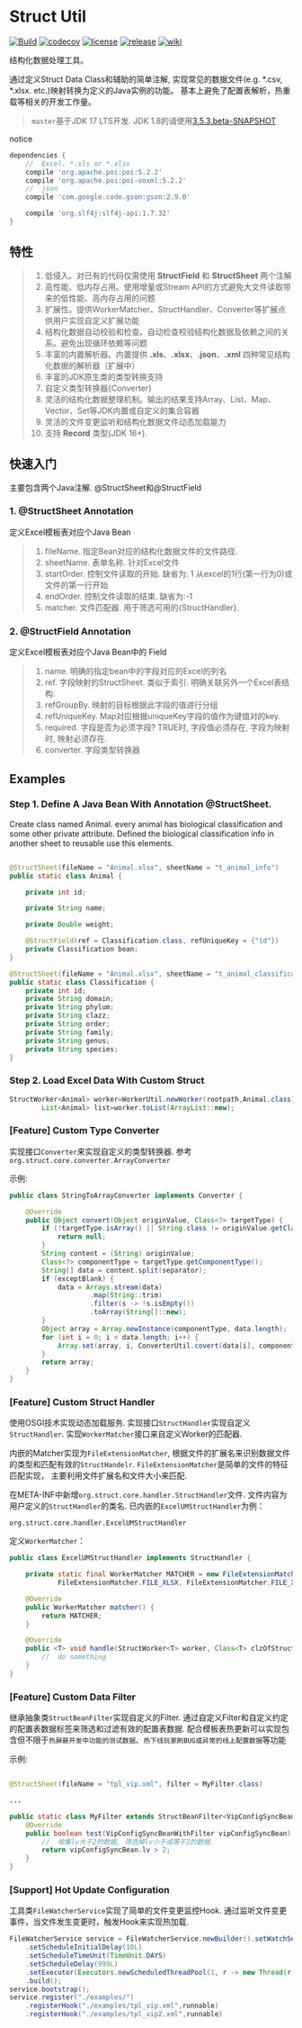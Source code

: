 # Struct Util

[![Build](https://github.com/TinyZzh/StructUtil/workflows/Build/badge.svg)](https://github.com/TinyZzh/StructUtil)
[![codecov](https://codecov.io/gh/TinyZzh/StructUtil/branch/master/graph/badge.svg)](https://codecov.io/gh/TinyZzh/StructUtil)
[![license](https://img.shields.io/github/license/TinyZzh/StructUtil.svg)](https://github.com/TinyZzh/StructUtil)
[![release](https://img.shields.io/github/release/TinyZzh/StructUtil.svg)](https://github.com/TinyZzh/StructUtil/releases/latest)
[![wiki](https://img.shields.io/badge/Docs-Wiki-green.svg)](https://github.com/TinyZzh/StructUtil/wiki)

结构化数据处理工具。

通过定义Struct Data Class和辅助的简单注解, 实现常见的数据文件(e.g. *.csv, *.xlsx. etc.)映射转换为定义的Java实例的功能。
基本上避免了配置表解析，热重载等相关的开发工作量。

> `master`基于JDK 17 LTS开发. 
> JDK 1.8的请使用[3.5.3.beta-SNAPSHOT](https://github.com/TinyZzh/StructUtil/releases/tag/3.5.3.beta-SNAPSHOT)

notice

```groovy
dependencies {
    //  Excel. *.xls or *.xlsx
    compile 'org.apache.poi:poi:5.2.2'
    compile 'org.apache.poi:poi-ooxml:5.2.2'
    //  json
    compile 'com.google.code.gson:gson:2.9.0'

    compile 'org.slf4j:slf4j-api:1.7.32'
}
```         

## 特性

> 1. 低侵入。对已有的代码仅需使用 **StructField** 和 **StructSheet** 两个注解
> 2. 高性能、低内存占用。使用增量或Stream API的方式避免大文件读取带来的低性能、高内存占用的问题
> 3. 扩展性。提供WorkerMatcher、StructHandler、Converter等扩展点供用户实现自定义扩展功能
> 4. 结构化数据自动校验和检查。自动检查校验结构化数据及依赖之间的关系。避免出现循环依赖等问题
> 5. 丰富的内置解析器。内置提供 **.xls**、**.xlsx**、**.json**、**.xml** 四种常见结构化数据的解析器（扩展中）
> 6. 丰富的JDK原生类的类型转换支持
> 7. 自定义类型转换器{Converter}
> 8. 灵活的结构化数据整理机制。输出的结果支持Array、List、Map、Vector、Set等JDK内置或自定义的集合容器
> 9. 灵活的文件变更监听和结构化数据文件动态加载能力
> 10. 支持 **Record** 类型(JDK 16+).

## 快速入门

主要包含两个Java注解. @StructSheet和@StructField

### 1. @StructSheet Annotation

定义Excel模板表对应个Java Bean

> 1. fileName. 指定Bean对应的结构化数据文件的文件路径.
> 2. sheetName. 表单名称. 针对Excel文件
> 3. startOrder. 控制文件读取的开始. 缺省为: 1 从excel的1行(第一行为0)或文件的第一行开始
> 4. endOrder. 控制文件读取的结束. 缺省为:-1
> 5. matcher. 文件匹配器. 用于筛选可用的{StructHandler}.

### 2. @StructField Annotation

定义Excel模板表对应个Java Bean中的 Field

> 1. name. 明确的指定bean中的字段对应的Excel的列名
> 2. ref. 字段映射的StructSheet. 类似于索引. 明确关联另外一个Excel表结构.
> 3. refGroupBy. 映射的目标根据此字段的值进行分组
> 4. refUniqueKey. Map对应根据uniqueKey字段的值作为键值对的key.
> 5. required. 字段是否为必须字段? TRUE时, 字段值必须存在, 字段为映射时, 映射必须存在.
> 6. converter. 字段类型转换器

## Examples

### Step 1. Define A Java Bean With Annotation @StructSheet.

Create class named Animal. every animal has biological classification and some other private attribute.
Defined the biological classification info in another sheet to reusable use this elements.

```java

@StructSheet(fileName = "Animal.xlsx", sheetName = "t_animal_info")
public static class Animal {

    private int id;

    private String name;

    private Double weight;

    @StructField(ref = Classification.class, refUniqueKey = {"id"})
    private Classification bean;
}

@StructSheet(fileName = "Animal.xlsx", sheetName = "t_animal_classification")
public static class Classification {
    private int id;
    private String domain;
    private String phylum;
    private String clazz;
    private String order;
    private String family;
    private String genus;
    private String species;
}
```

### Step 2. Load Excel Data With Custom Struct

```java
StructWorker<Animal> worker=WorkerUtil.newWorker(rootpath,Animal.class);
        List<Animal> list=worker.toList(ArrayList::new);
```

### [Feature] Custom Type Converter

实现接口`Converter`来实现自定义的类型转换器. 参考`org.struct.core.converter.ArrayConverter`

示例:

```java
public class StringToArrayConverter implements Converter {

    @Override
    public Object convert(Object originValue, Class<?> targetType) {
        if (!targetType.isArray() || String.class != originValue.getClass()) {
            return null;
        }
        String content = (String) originValue;
        Class<?> componentType = targetType.getComponentType();
        String[] data = content.split(separator);
        if (exceptBlank) {
            data = Arrays.stream(data)
                    .map(String::trim)
                    .filter(s -> !s.isEmpty())
                    .toArray(String[]::new);
        }
        Object array = Array.newInstance(componentType, data.length);
        for (int i = 0; i < data.length; i++) {
            Array.set(array, i, ConverterUtil.covert(data[i], componentType));
        }
        return array;
    }
}
```

### [Feature] Custom Struct Handler

使用OSGI技术实现动态加载服务.
实现接口`StructHandler`实现自定义`StructHandler`. 实现`WorkerMatcher`接口来自定义Worker的匹配器.

内嵌的Matcher实现为`FileExtensionMatcher`, 根据文件的扩展名来识别数据文件的类型和匹配有效的`StructHandelr`.
`FileExtensionMatcher`是简单的文件的特征匹配实现， 主要利用文件扩展名和文件大小来匹配.

在META-INF中新增`org.struct.core.handler.StructHandler`文件. 文件内容为用户定义的`StructHandler`的类名.
已内嵌的`ExcelUMStructHandler`为例：

```text
org.struct.core.handler.ExcelUMStructHandler
```

定义`WorkerMatcher`：

```java
public class ExcelUMStructHandler implements StructHandler {

    private static final WorkerMatcher MATCHER = new FileExtensionMatcher(524288L, WorkerMatcher.HIGHEST,
            FileExtensionMatcher.FILE_XLSX, FileExtensionMatcher.FILE_XLS);

    @Override
    public WorkerMatcher matcher() {
        return MATCHER;
    }

    @Override
    public <T> void handle(StructWorker<T> worker, Class<T> clzOfStruct, Consumer<T> cellHandler, File file) {
        //  do something
    }
}
```

### [Feature] Custom Data Filter

继承抽象类`StructBeanFilter`实现自定义的Filter.
通过自定义Filter和自定义约定的配置表数据标签来筛选和过滤有效的配置表数据.
配合模板表热更新可以实现包含但不限于`热屏蔽开发中功能的测试数据`、`热下线玩家刷BUG或异常的线上配置数据`等功能

示例:

```java

@StructSheet(fileName = "tpl_vip.xml", filter = MyFilter.class)

...

public static class MyFilter extends StructBeanFilter<VipConfigSyncBeanWithFilter> {
    @Override
    public boolean test(VipConfigSyncBeanWithFilter vipConfigSyncBean) {
        //  收集lv大于2的数据, 筛选掉lv小于或等于2的数据.        
        return vipConfigSyncBean.lv > 2;
    }
}
```

### [Support] Hot Update Configuration

工具类`FileWatcherService`实现了简单的文件变更监控Hook. 通过监听文件变更事件，当文件发生变更时，触发Hook来实现热加载.

```java
FileWatcherService service = FileWatcherService.newBuilder().setWatchService(mockMs)
    .setScheduleInitialDelay(10L)
    .setScheduleTimeUnit(TimeUnit.DAYS)
    .setScheduleDelay(999L)
    .setExecutor(Executors.newScheduledThreadPool(1, r -> new Thread(r, "test")))
    .build();
service.bootstrap();
service.register("./examples/")
    .registerHook("./examples/tpl_vip.xml",runnable)
    .registerHook("./examples/tpl_vip2.xml",runnable)
```